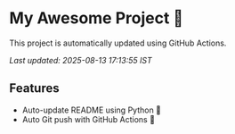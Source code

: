 # My Awesome Project 🚀

This project is automatically updated using GitHub Actions.

_Last updated: 2025-08-13 17:13:55 IST_

## Features
- Auto-update README using Python 🐍
- Auto Git push with GitHub Actions 🤖
